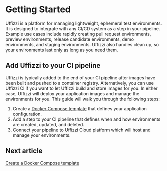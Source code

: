 # Getting Started

Uffizzi is a platform for managing lightweight, ephemeral test environments. It is designed to integrate with any CI/CD system as a step in your pipeline. Example use cases include rapidly creating pull request environments, preview environments, release candidate environments, demo environments, and staging environments. Uffizzi also handles clean up, so your environments last only as long as you need them.

## Add Uffizzi to your CI pipeline

Uffizzi is typically added to the end of your CI pipeline after images have been built and pushed to a container registry. Alternatively, you can use Uffizzi CI if you want to let Uffizzi build and store images for you. In either case, Uffizzi will deploy your application images and manage the environments for you. This guide will walk you through the following steps:

1. Create a [Docker Compose template](docker-compose-template.md) that defines your application configuration.
2. Add a step to your CI pipeline that defines when and how environments are created, updated, and deleted.
3. Connect your pipeline to Uffizzi Cloud platform which will host and manage your environments.

## Next article

[Create a Docker Compose template](docker-compose-template.md)

